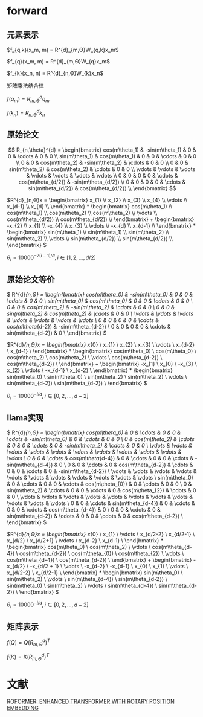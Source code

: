 # forward
## 元素表示
<p>
$f_{q,k}(x_m, m) = R^{d}_{m,Θ}W_{q,k}x_m$
</p>

<p>
$f_{q}(x_m, m) = R^{d}_{m,Θ}W_{q}x_m$
</p>

<p>
$f_{k}(x_n, n) = R^{d}_{n,Θ}W_{k}x_n$
</p>

矩阵乘法结合律

$f(q_m) = R^{d}_{m,Θ}q_m$

$f(k_n) = R^{d}_{n,Θ}k_n$

## 原始论文

$$
R_{n,\theta}^{d} = \begin{bmatrix}
cos(m\theta_1) & -sin(m\theta_1) & 0 & 0 & \cdots & 0 & 0 \\
sin(m\theta_1) & cos(m\theta_1) & 0 & 0 & \cdots & 0 & 0 \\
0 & 0 & cos(m\theta_2) & -sin(m\theta_2) & \cdots & 0 & 0 \\
0 & 0 & sin(m\theta_2) & cos(m\theta_2) & \cdots & 0 & 0 \\
\vdots & \vdots & \vdots & \vdots & \vdots & \vdots & \vdots \\
0 & 0 & 0 & 0 & \cdots & cos(m\theta_{d/2}) & -sin(m\theta_{d/2}) \\
0 & 0 & 0 & 0 & \cdots & sin(m\theta_{d/2}) & cos(m\theta_{d/2}) \\
\end{bmatrix}
$$

<p>
$R^{d}_{n,Θ}x =  \begin{bmatrix}
x_{1} \\
x_{2} \\
x_{3} \\
x_{4} \\
\vdots \\
x_{d-1} \\
x_{d} \\
\end{bmatrix} * \begin{bmatrix}
cos(m\theta_1) \\
cos(m\theta_1) \\
cos(m\theta_2) \\
cos(m\theta_2) \\
\vdots \\
cos(m\theta_{d/2}) \\
cos(m\theta_{d/2}) \\
\end{bmatrix} + \begin{bmatrix}
-x_{2} \\
x_{1} \\
-x_{4} \\
x_{3} \\
\vdots \\
-x_{d} \\
x_{d-1} \\
\end{bmatrix} * \begin{bmatrix}
sin(m\theta_1) \\
sin(m\theta_1) \\
sin(m\theta_2) \\
sin(m\theta_2) \\
\vdots \\
sin(m\theta_{d/2}) \\
sin(m\theta_{d/2}) \\
\end{bmatrix}
$
</p>

$θ_i = 10000^{−2(i−1)/d}, i \in [1, 2, ..., d/2]$

## 原始论文等价
$
R^{d}_{n,Θ} = \begin{bmatrix}
cos(m\theta_0) & -sin(m\theta_0) & 0 & 0 & \cdots & 0 & 0 \\
sin(m\theta_0) & cos(m\theta_0) & 0 & 0 & \cdots & 0 & 0 \\
0 & 0 & cos(m\theta_2) & -sin(m\theta_2) & \cdots & 0 & 0 \\
0 & 0 & sin(m\theta_2) & cos(m\theta_2) & \cdots & 0 & 0 \\
\vdots & \vdots & \vdots & \vdots & \vdots & \vdots & \vdots \\
0 & 0 & 0 & 0 & \cdots & cos(m\theta_{d-2}) & -sin(m\theta_{d-2}) \\
0 & 0 & 0 & 0 & \cdots & sin(m\theta_{d-2}) & 0 \\
\end{bmatrix}
$

$R^{d}_{n,Θ}x =  \begin{bmatrix}
x_{0} \\
x_{1} \\
x_{2} \\
x_{3} \\
\vdots \\
x_{d-2} \\
x_{d-1} \\
\end{bmatrix} * \begin{bmatrix}
cos(m\theta_0) \\
cos(m\theta_0) \\
cos(m\theta_2) \\
cos(m\theta_2) \\
\vdots \\
cos(m\theta_{d-2}) \\
cos(m\theta_{d-2}) \\
\end{bmatrix} + \begin{bmatrix}
-x_{1} \\
x_{0} \\
-x_{3} \\
x_{2} \\
\vdots \\
-x_{d-1} \\
x_{d-2} \\
\end{bmatrix} * \begin{bmatrix}
sin(m\theta_0) \\
sin(m\theta_0) \\
sin(m\theta_2) \\
sin(m\theta_2) \\
\vdots \\
sin(m\theta_{d-2}) \\
sin(m\theta_{d-2}) \\
\end{bmatrix}
$

$θ_i = 10000^{−i/d}, i \in [0, 2, ..., d-2]$

## llama实现

$
R^{d}_{n,Θ} = \begin{bmatrix}
cos(m\theta_0) & 0 & \cdots & 0 & 0  & \cdots & -sin(m\theta_0) & 0 & \cdots & 0 & 0  \\
0 & cos(m\theta_2) & \cdots & 0 & 0  & \cdots & 0 & -sin(m\theta_2) & \cdots & 0 & 0 \\
\vdots & \vdots & \vdots & \vdots & \vdots & \vdots & \vdots & \vdots & \vdots & \vdots & \vdots \\
0 & 0 & \cdots & cos(m\theta_{d-4}) & 0  & \cdots & 0 & 0 & \cdots & -sin(m\theta_{d-4}) & 0 \\
0 & 0 & \cdots & 0 & cos(m\theta_{d-2})  & \cdots & 0 & 0 & \cdots & 0 & -sin(m\theta_{d-2}) \\
\vdots & \vdots & \vdots & \vdots & \vdots & \vdots & \vdots & \vdots & \vdots & \vdots & \vdots \\
sin(m\theta_0) & 0 & \cdots & 0 & 0 & \cdots & cos(m\theta_{0}) & 0 & \cdots & 0 & 0 \\
0 & sin(m\theta_2) & \cdots & 0 & 0 & \cdots & 0 & cos(m\theta_{2}) & \cdots & 0 & 0 \\
\vdots & \vdots & \vdots & \vdots & \vdots & \vdots & \vdots & \vdots & \vdots & \vdots & \vdots \\
0 & 0 & \cdots & sin(m\theta_{d-4}) & 0 & \cdots & 0 & 0 & \cdots & cos(m\theta_{d-4}) & 0 \\
0 & 0 & \cdots & 0 & sin(m\theta_{d-2}) & \cdots & 0 & 0 & \cdots & 0 & cos(m\theta_{d-2}) \\
\end{bmatrix}
$

$R^{d}_{n,Θ}x =  \begin{bmatrix}
x_{0} \\
x_{1} \\
\vdots \\
x_{d/2-2} \\
x_{d/2-1} \\
x_{d/2} \\
x_{d/2+1} \\
\vdots \\
x_{d-2} \\
x_{d-1} \\
\end{bmatrix} * \begin{bmatrix}
cos(m\theta_0) \\
cos(m\theta_2) \\
\vdots \\
cos(m\theta_{d-4}) \\
cos(m\theta_{d-2}) \\
cos(m\theta_{0}) \\
cos(m\theta_{2}) \\
\vdots \\
cos(m\theta_{d-4}) \\
cos(m\theta_{d-2}) \\
\end{bmatrix} + \begin{bmatrix}
-x_{d/2} \\
-x_{d/2 + 1} \\
\vdots \\
-x_{d-2} \\
-x_{d-1} \\
x_{0} \\
x_{1} \\
\vdots \\
x_{d/2-2} \\
x_{d/2-1} \\
\end{bmatrix} * \begin{bmatrix}
sin(m\theta_0) \\
sin(m\theta_2) \\
\vdots \\
sin(m\theta_{d-4}) \\
sin(m\theta_{d-2}) \\
sin(m\theta_0) \\
sin(m\theta_2) \\
\vdots \\
sin(m\theta_{d-4}) \\
sin(m\theta_{d-2}) \\
\end{bmatrix}
$

$θ_i = 10000^{−i/d}, i \in [0, 2, ..., d-2]$

## 矩阵表示

$f(Q) = Q(R^{d}_{m,Θ})^T$

$f(K) = K(R^{d}_{m,Θ})^T$

# 文献
[ROFORMER: ENHANCED TRANSFORMER WITH ROTARY
POSITION EMBEDDING](https://arxiv.org/pdf/2104.09864)